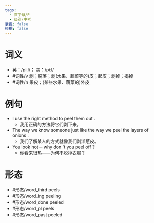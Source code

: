 ```yaml
---
tags:
  - 首字母/P
  - 级别/中考
掌握: false
模糊: false
---
```

# 词义
- 英：/piːl/； 美：/piːl/
- #词性/v  剥；脱落；剥(水果、蔬菜等的)皮；起皮；剥掉；揭掉
- #词性/n  果皮；(某些水果、蔬菜的)外皮
# 例句
- I use the right method to peel them out .
	- 我用正确的方法将它们剥下来。
- The way we know someone just like the way we peel the layers of onions .
	- 我们了解某人的方式就像我们剥洋葱皮。
- You look hot ─ why don 't you peel off ?
	- 你看来很热——为何不脱掉衣服？
# 形态
- #形态/word_third peels
- #形态/word_ing peeling
- #形态/word_done peeled
- #形态/word_pl peels
- #形态/word_past peeled
